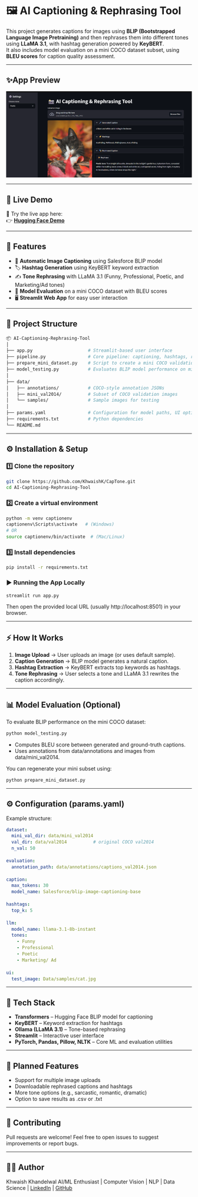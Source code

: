 # 🖼️ AI Captioning & Rephrasing Tool

This project generates captions for images using **BLIP (Bootstrapped Language Image Pretraining)** and then rephrases them into different tones using **LLaMA 3.1**, with hashtag generation powered by **KeyBERT**.  
It also includes model evaluation on a mini COCO dataset subset, using **BLEU scores** for caption quality assessment.

---

## ✨App Preview
![App Preview](Data/preview.png)

---

## 🚀 Live Demo

🎯 Try the live app here:  
👉 [**Hugging Face Demo**](https://huggingface.co/spaces/KhwaishK/CapTone)

---

## 📸 Features

- 🧠 **Automatic Image Captioning** using Salesforce BLIP model  
- 🏷️ **Hashtag Generation** using KeyBERT keyword extraction  
- ✍️ **Tone Rephrasing** with LLaMA 3.1 (Funny, Professional, Poetic, and Marketing/Ad tones)  
- 🧪 **Model Evaluation** on a mini COCO dataset with BLEU scores  
- 🖥️ **Streamlit Web App** for easy user interaction  

---

## 🧩 Project Structure
```graphql
📦 AI-Captioning-Rephrasing-Tool
│
├── app.py                     # Streamlit-based user interface
├── pipeline.py                # Core pipeline: captioning, hashtags, rephrasing
├── prepare_mini_dataset.py    # Script to create a mini COCO validation dataset
├── model_testing.py           # Evaluates BLIP model performance on mini dataset (BLEU)
│
├── data/
│   ├── annotations/           # COCO-style annotation JSONs
│   ├── mini_val2014/          # Subset of COCO validation images
│   └── samples/               # Sample images for testing
│
├── params.yaml                # Configuration for model paths, UI options, and parameters
├── requirements.txt           # Python dependencies
└── README.md
```

---

## ⚙️ Installation & Setup
### 1️⃣ Clone the repository 
```bash
git clone https://github.com/KhwaishK/CapTone.git
cd AI-Captioning-Rephrasing-Tool
```

### 2️⃣ Create a virtual environment
```bash
python -m venv captionenv
captionenv\Scripts\activate   # (Windows)
# OR
source captionenv/bin/activate  # (Mac/Linux)
```

### 3️⃣ Install dependencies
```bash
pip install -r requirements.txt
```
### ▶️ Running the App Locally
```bash
streamlit run app.py
```
Then open the provided local URL (usually http://localhost:8501) in your browser.

---

## ⚡ How It Works
1. **Image Upload** → User uploads an image (or uses default sample).
2. **Caption Generation** → BLIP model generates a natural caption.
3. **Hashtag Extraction** → KeyBERT extracts top keywords as hashtags.
4. **Tone Rephrasing** → User selects a tone and LLaMA 3.1 rewrites the caption accordingly.

---

## 📊 Model Evaluation (Optional)
To evaluate BLIP performance on the mini COCO dataset:
```bash
python model_testing.py
```
- Computes BLEU score between generated and ground-truth captions.
- Uses annotations from data/annotations and images from data/mini_val2014.
  
You can regenerate your mini subset using:
```bash
python prepare_mini_dataset.py
```

---
## ⚙️ Configuration (params.yaml)
Example structure:
```yaml
dataset:
  mini_val_dir: data/mini_val2014
  val_dir: data/val2014          # original COCO val2014 
  n_val: 50

evaluation:
  annotation_path: data/annotations/captions_val2014.json

caption:
  max_tokens: 30
  model_name: Salesforce/blip-image-captioning-base

hashtags:
  top_k: 5

llm:
  model_name: llama-3.1-8b-instant
  tones:
    - Funny
    - Professional
    - Poetic
    - Marketing/ Ad

ui:
  test_image: Data/samples/cat.jpg
```

---

## 🧠 Tech Stack
- **Transformers** – Hugging Face BLIP model for captioning
- **KeyBERT** – Keyword extraction for hashtags
- **Ollama (LLaMA 3.1)** – Tone-based rephrasing
- **Streamlit** – Interactive user interface
- **PyTorch, Pandas, Pillow, NLTK** – Core ML and evaluation utilities

---

## 📌 Planned Features
- Support for multiple image uploads
- Downloadable rephrased captions and hashtags
- More tone options (e.g., sarcastic, romantic, dramatic)
- Option to save results as .csv or .txt

---

## 🤝 Contributing
Pull requests are welcome! Feel free to open issues to suggest improvements or report bugs.

---

## 👩‍💻 Author
Khwaish Khandelwal
AI/ML Enthusiast | Computer Vision | NLP | Data Science | 
[LinkedIn](https://www.linkedin.com/in/khwaish-khandelwal-543b9725a/) | [GitHub](https://github.com/KhwaishK)
